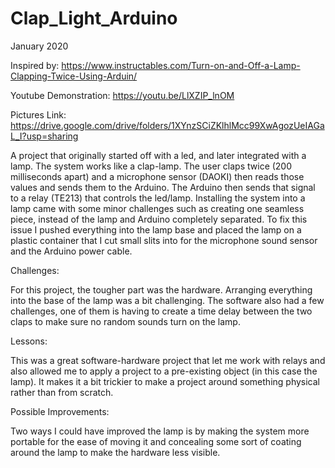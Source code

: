 # Clap_Light_Arduino

January 2020

Inspired by: https://www.instructables.com/Turn-on-and-Off-a-Lamp-Clapping-Twice-Using-Arduin/ 

Youtube Demonstration: https://youtu.be/LlXZIP_lnOM

Pictures Link: https://drive.google.com/drive/folders/1XYnzSCiZKlhlMcc99XwAgozUeIAGaL_I?usp=sharing

A project that originally started off with a led, and later integrated with a lamp. The system works like a clap-lamp. The user claps twice (200 milliseconds apart) and a microphone sensor (DAOKI) then reads those values and sends them to the Arduino. The Arduino then sends that signal to a relay (TE213) that controls the led/lamp. Installing the system into a lamp came with some minor challenges such as creating one seamless piece, instead of the lamp and Arduino completely separated. To fix this issue I pushed everything into the lamp base and placed the lamp on a plastic container that I cut small slits into for the microphone sound sensor and the Arduino power cable.

Challenges:

For this project, the tougher part was the hardware. Arranging everything into the base of the lamp was a bit challenging. The software also had a few challenges, one of them is having to create a time delay between the two claps to make sure no random sounds turn on the lamp.

Lessons:

This was a great software-hardware project that let me work with relays and also allowed me to apply a project to a pre-existing object (in this case the lamp). It makes it a bit trickier to make a project around something physical rather than from scratch.

Possible Improvements:

Two ways I could have improved the lamp is by making the system more portable for the ease of moving it and concealing some sort of coating around the lamp to make the hardware less visible.

